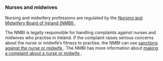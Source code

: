 ###  Nurses and midwives

Nursing and midwifery professions are regulated by the [ Nursing and Midwifery
Board of Ireland (NMBI) ](https://www.nmbi.ie/Home) .

The NMBI is legally responsible for handling complaints against nurses and
midwives who practise in Ireland. If the complaint raises serious concerns
about the nurse or midwife’s fitness to practise, the NMBI can use [ sanctions
against the nurse or midwife ](https://www.nmbi.ie/Complaints/Sanctions) . The
NMBI has more information about [ making a complaint about a nurse or midwife
](https://www.nmbi.ie/Complaints/Making-a-Complaint) .
